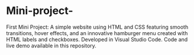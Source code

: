 # Mini-project-
First Mini Project: A simple website using HTML and CSS featuring smooth transitions, hover effects, and an innovative hamburger menu created with HTML labels and checkboxes. Developed in Visual Studio Code. Code and live demo available in this repository.
